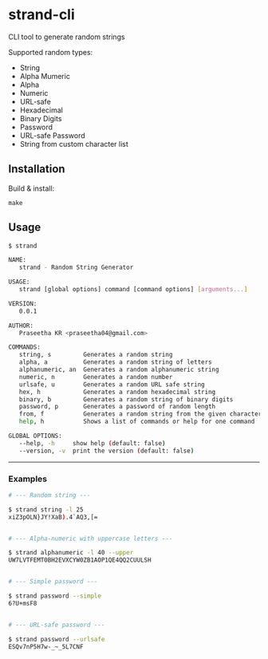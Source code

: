 # strand-cli

CLI tool to generate random strings

Supported random types:
- String
- Alpha Mumeric
- Alpha
- Numeric
- URL-safe
- Hexadecimal
- Binary Digits
- Password
- URL-safe Password
- String from custom character list


## Installation

Build & install:

```
make
```


## Usage

```bash
$ strand

NAME:
   strand - Random String Generator

USAGE:
   strand [global options] command [command options] [arguments...]

VERSION:
   0.0.1

AUTHOR:
   Praseetha KR <praseetha04@gmail.com>

COMMANDS:
   string, s         Generates a random string
   alpha, a          Generates a random string of letters
   alphanumeric, an  Generates a random alphanumeric string
   numeric, n        Generates a random number
   urlsafe, u        Generates a random URL safe string
   hex, h            Generates a random hexadecimal string
   binary, b         Generates a random string of binary digits
   password, p       Generates a password of random length
   from, f           Generates a random string from the given character list
   help, h           Shows a list of commands or help for one command

GLOBAL OPTIONS:
   --help, -h     show help (default: false)
   --version, -v  print the version (default: false)
```

---
### Examples



```bash
# --- Random string ---

$ strand string -l 25
xiZ3pOLN}JY!XaB).4`AQ3,[=


# --- Alpha-numeric with uppercase letters ---

$ strand alphanumeric -l 40 --upper
UW7LVTFEMT0BH2EVXCYW0ZB1AOP1QE4QQ2CUULSH


# --- Simple password ---

$ strand password --simple
6?U+msF8


# --- URL-safe password ---

$ strand password --urlsafe
ESQv7nP5H7w-_~_5L7CNF
```
